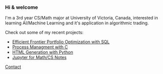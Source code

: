 ### Hi & welcome

I'm a 3rd year CS/Math major at University of Victoria, Canada, interested in learning AI/Machine Learning and it's application in algorithmic trading.

Check out some of my recent projects:
- [Efficient Frontier Portfolio Optimization with SQL](https://github.com/CSC370-Project/portef/tree/19e17977b0b7aef54e11475532f2921a3ffb2aa1)
- [Process Managment with C](https://github.com/n4m3name/PMan-C)
- [HTML Generation with Python](https://github.com/n4m3name/Shapes-py)
- [Jupyter for Math/CS Notes](https://github.com/n4m3name/SENG265-Term-Project/blob/main/TPP-P2-V00907185-Evan-Strasdin.ipynb)





[Contact](mailto:evn.strsdn@pm.me?subject=[GitHub])



<!--
**n4m3name/n4m3name** is a ✨ _special_ ✨ repository because its `README.md` (this file) appears on your GitHub profile.

Here are some ideas to get you started:

- 🔭 I’m currently working on ...
- 🌱 I’m currently learning ...
- 👯 I’m looking to collaborate on ...
- 🤔 I’m looking for help with ...
- 💬 Ask me about ...
- 📫 How to reach me: ...
- 😄 Pronouns: ...
- ⚡ Fun fact: ...
-->
